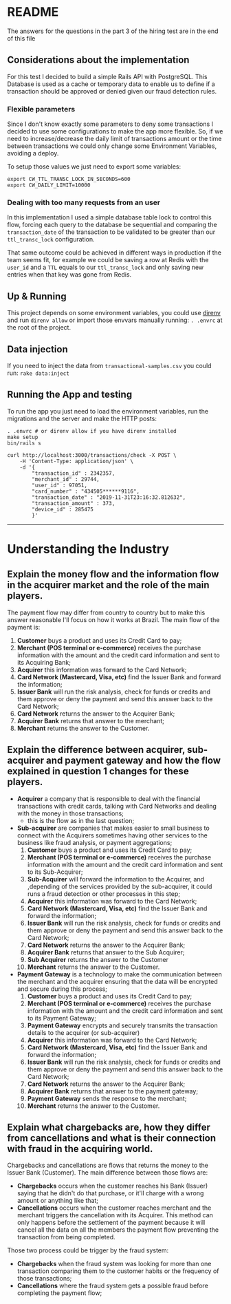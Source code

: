 # README

The answers for the questions in the part 3 of the hiring test are in the end of this file

## Considerations about the implementation

For this test I decided to build a simple Rails API with PostgreSQL. This Database is used as a cache or temporary data to enable us to define if a transaction should be approved or denied given our fraud detection rules.

### Flexible parameters

Since I don't know exactly some parameters to deny some transactions I decided to use some configurations to make the app more flexible. So, if we need to increase/decrease the daily limit of transactions amount or the time between transactions we could only change some Environment Variables, avoiding a deploy.

To setup those values we just need to export some variables:

```
export CW_TTL_TRANSC_LOCK_IN_SECONDS=600
export CW_DAILY_LIMIT=10000
```

### Dealing with too many requests from an user

In this implementation I used a simple database table lock to control this flow, forcing each query to the database be sequential and comparing the `transaction_date` of the transaction to be validated to be greater than our `ttl_transc_lock` configuration.

That same outcome could be achieved in different ways in production if the team seems fit, for example we could be saving a row at Redis with the `user_id` and a `TTL` equals to our `ttl_transc_lock` and only saving new entries when that key was gone from Redis.

## Up & Running

This project depends on some environment variables, you could use [direnv](https://direnv.net/) and run `direnv allow` or import those envvars manually running: `. .envrc` at the root of the project.

## Data injection

If you need to inject the data from `transactional-samples.csv` you could run: `rake data:inject`


## Running the App and testing

To run the app you just need to load the environment variables, run the migrations and the server and make the HTTP posts:

```
. .envrc # or direnv allow if you have direnv installed
make setup
bin/rails s
```

```
curl http://localhost:3000/transactions/check -X POST \
    -H 'Content-Type: application/json' \
    -d '{
        "transaction_id" : 2342357,
        "merchant_id" : 29744,
        "user_id" : 97051,
        "card_number" : "434505******9116",
        "transaction_date" : "2019-11-31T23:16:32.812632",
        "transaction_amount" : 373,
        "device_id" : 285475
        }'
```

---

# Understanding the Industry

## Explain the money flow and the information flow in the acquirer market and the role of the main players.

The payment flow may differ from country to country but to make this answer reasonable I'll focus on how it works at Brazil.
The main flow of the payment is:
1. **Customer** buys a product and uses its Credit Card to pay;
2. **Merchant (POS terminal or e-commerce)** receives the purchase information with the amount and the credit card information and sent to its Acquiring Bank;
3. **Acquirer** this information was forward to the Card Network;
4. **Card Network (Mastercard, Visa, etc)** find the Issuer Bank and forward the information;
5. **Issuer Bank** will run the risk analysis, check for funds or credits and them approve or deny the payment and send this answer back to the Card Network;
6. **Card Network** returns the answer to the Acquirer Bank;
7. **Acquirer Bank** returns that answer to the merchant;
8. **Merchant** returns the answer to the Customer.

## Explain the difference between acquirer, sub-acquirer and payment gateway and how the flow explained in question 1 changes for these players.

- **Acquirer** a company that is responsible to deal with the financial transactions with credit cards, talking with Card Networks and dealing with the money in those transactions;
	- this is the flow as in the last question;
- **Sub-acquirer** are companies that makes easier to small business to connect with the Acquirers sometimes having other services to the business like fraud analysis, or payment aggregations;
	1. **Customer** buys a product and uses its Credit Card to pay;
	2. **Merchant (POS terminal or e-commerce)** receives the purchase information with the amount and the credit card information and sent to its Sub-Acquirer;
	3. **Sub-Acquirer** will forward the information to the Acquirer, and ,depending of the services provided by the sub-acquirer, it could runs a fraud detection or other processes in this step;
	4. **Acquirer** this information was forward to the Card Network;
	5. **Card Network (Mastercard, Visa, etc)** find the Issuer Bank and forward the information;
	6. **Issuer Bank** will run the risk analysis, check for funds or credits and them approve or deny the payment and send this answer back to the Card Network;
	7. **Card Network** returns the answer to the Acquirer Bank;
	8. **Acquirer Bank** returns that answer to the Sub Acquirer;
	9. **Sub Acquirer** returns the answer to the Customer
	10. **Merchant** returns the answer to the Customer.
- **Payment Gateway** is a technology to make the communication between the merchant and the acquirer ensuring that the data will be encrypted and secure during this process; 
	1. **Customer** buys a product and uses its Credit Card to pay;
	2. **Merchant (POS terminal or e-commerce)** receives the purchase information with the amount and the credit card information and sent to its Payment Gateway;
	3. **Payment Gateway** encrypts and securely transmits the transaction details to the acquirer (or sub-acquirer)
	4. **Acquirer** this information was forward to the Card Network;
	5. **Card Network (Mastercard, Visa, etc)** find the Issuer Bank and forward the information;
	6. **Issuer Bank** will run the risk analysis, check for funds or credits and them approve or deny the payment and send this answer back to the Card Network;
	7. **Card Network** returns the answer to the Acquirer Bank;
	8. **Acquirer Bank** returns that answer to the payment gateway;
	9. **Payment Gateway** sends the response to the merchant;
	10. **Merchant** returns the answer to the Customer.

## Explain what chargebacks are, how they differ from cancellations and what is their connection with fraud in the acquiring world.

Chargebacks and cancellations are flows that returns the money to the Issuer Bank (Customer). The main difference between those flows are:
- **Chargebacks** occurs when the customer reaches his Bank (Issuer) saying that he didn't do that purchase, or it'll charge with a wrong amount or anything like that;
- **Cancellations** occurs when the customer reaches merchant and the merchant triggers the cancellation with its Acquirer. This method can only happens before the settlement of the payment because it will cancel all the data on all the members the payment flow preventing the transaction from being completed.

Those two process could be trigger by the fraud system:
- **Chargebacks** when the fraud system was looking for more than one transaction comparing them to the customer habits or the frequency of those transactions;
- **Cancellations** where the fraud system gets a possible fraud before completing the payment flow;

